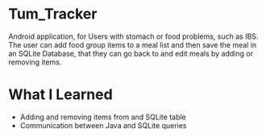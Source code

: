 # Tum_Tracker
Android application, for Users with stomach or food problems, such as IBS. The user can add food group items to a meal list and then 
save the meal in an SQLite Database, that they can go back to and edit meals by adding or removing items.

# What I Learned
* Adding and removing items from and SQLite table
* Communication between Java and SQLite queries
